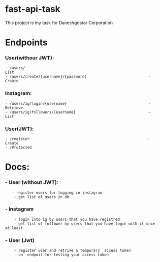 # fast-api-task
This project is my task for Daneshgostar Corporation

# Endpoints
### User(withour JWT):
    - /users/                                                        - List
    - /users/create/{username}/{password}                            - Create
### Instagram:
    - /users/ig/login/{username}                                     - Retrieve
    - /users/ig/followers/{username}                                 - List
### User(JWT):
    - /register                                                     - Create
    - /Protected 

# Docs:
   ### - User (without JWT): 
       - register users for logging in instagram
        - get list of users in db
   ### - Instagram 
        - login into ig by users that you have registred 
        - get list of follower by users that you have login with it once at least 
   ### - User (Jwt)
        - register user and retrive a temporary  access token
        - an  endpoit for testing your access token 
        
